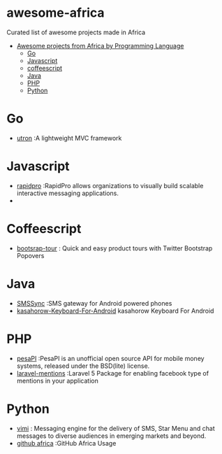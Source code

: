 # awesome-africa
Curated list of awesome projects made in Africa

- [Awesome projects from Africa by Programming Language]()
  - [ Go ](#go)
  - [ Javascript ](#javascript)
  - [coffeescript](#coffeescript)
  - [ Java ](#java)
  - [ PHP ](#PHP)
  - [ Python ](#python)

# Go
* [utron](https://github.com/gernest/utron) :A lightweight MVC framework

# Javascript

* [rapidpro](https://github.com/rapidpro/rapidpro) :RapidPro allows organizations to visually build scalable interactive messaging applications.
* 

# Coffeescript

* [bootsrap-tour](https://github.com/sorich87/bootstrap-tour) : Quick and easy product tours with Twitter Bootstrap Popovers


# Java
* [SMSSync](https://github.com/ushahidi/SMSSync) :SMS gateway for Android powered phones
* [kasahorow-Keyboard-For-Android](https://github.com/eyedol/kasahorow-Keyboard-For-Android) kasahorow Keyboard For Android

# PHP
* [pesaPI](https://github.com/pluspeople/pesaPi) :PesaPI is an unofficial open source API for mobile money systems, released under the BSD(lite) license.
* [laravel-mentions](https://github.com/unicodeveloper/laravel-mentions) :Laravel 5 Package for enabling facebook type of mentions in your application


# Python
* [vimi](https://github.com/praekelt/vumi) : Messaging engine for the delivery of SMS, Star Menu and chat messages to diverse audiences in emerging markets and beyond.
* [github africa](https://github.com/codeafrica/github-africa) :GitHub Africa Usage
